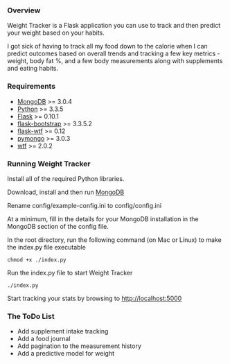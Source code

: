 ### Overview

Weight Tracker is a Flask application you can use to track and then predict your weight based on your habits.

I got sick of having to track all my food down to the calorie when I can predict outcomes based on overall trends and tracking a few key metrics - weight, body fat %, and a few body measurements along with supplements and eating habits.

### Requirements

* [MongoDB](https://www.mongodb.org/) >= 3.0.4
* [Python](http://continuum.io/downloads) >= 3.3.5
* [Flask](http://flask.pocoo.org/) >= 0.10.1
* [flask-bootstrap](http://pythonhosted.org/Flask-Bootstrap/) >= 3.3.5.2
* [flask-wtf](https://flask-wtf.readthedocs.org/en/latest/) >= 0.12
* [pymongo](https://api.mongodb.org/python/current/) >= 3.0.3
* [wtf](https://pypi.python.org/pypi/WTForms) >= 2.0.2


### Running Weight Tracker

Install all of the required Python libraries.

Download, install and then run [MongoDB](https://www.mongodb.org/)

Rename config/example-config.ini to config/config.ini

At a minimum, fill in the details for your MongoDB installation in the MongoDB section of the config file.

In the root directory, run the following command (on Mac or Linux) to make the index.py file executable
  
    chmod +x ./index.py

Run the index.py file to start Weight Tracker

    ./index.py

Start tracking your stats by browsing to [http://localhost:5000](http://localhost:5000)

### The ToDo List

* Add supplement intake tracking
* Add a food journal
* Add pagination to the measurement history
* Add a predictive model for weight